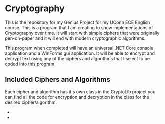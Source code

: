 # Cryptography

This is the repository for my Genius Project for my UConn ECE English course. This is a program that I am creating to show implementations of Cryptography over time. It will start with simple ciphers that were originally pen-on-paper and it will end with modern cryptographic algorithms.

This program when completed will have an universal .NET Core console application and a WinForms gui application. It will be able to encrypt and decrypt text using any of the ciphers and algorithms that I select to be coded into this program.

## Included Ciphers and Algorithms
Each cipher and algorithm has it's own class in the CryptoLib project you can find all the code for encryption and decryption in the class for the desired cipher/algorithm.

-
-
